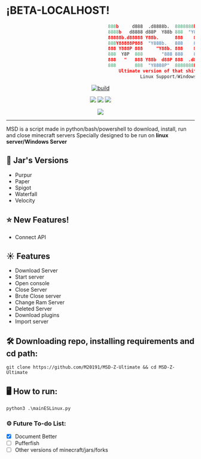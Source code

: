# ¡BETA-LOCALHOST!

```python
                                      888b     d888  .d8888b.  8888888b.
                                      8888b   d8888 d88P  Y88b 888  "Y88b
                                      88888b.d88888 Y88b.      888    888
                                      888Y88888P888  "Y888b.   888    888
                                      888 Y888P 888     "Y88b. 888    888
                                      888  Y8P  888       "888 888    888
                                      888   "   888 Y88b  d88P 888  .d88P 
                                      888       888  "Y8888P"  8888888P"  
                                          Ultimate version of that shi*
                                                  Linux Support/Windows Support
```

<p align=center>
 <a href="#"><img title="build" src="https://img.shields.io/badge/status-PROGRAMMING-yellow?style=for-the-badge&logo=github"><a>
</p>
<p align="center">
  <a href="#"><img src="https://img.shields.io/badge/python-3.8%20%7C%203.9%20%7C%203.10-blue?style=flat-square&logo=python"></a>
  <a href="#"><img src="https://img.shields.io/badge/ -LINUX-blue?style=flat-square&logo=linux"></a>
  <a href="#"><img src="https://img.shields.io/badge/ -WINDOWS-blue?style=flat-square&logo=windows"></a>

</p>
<p align="center">
  <a href="#"><img src="https://img.shields.io/github/license/M20191/MSD-X?style=flat-square&logo=sublime-text"></a>
</p>
   
---
   
MSD is a script made in python/bash/powershell to download, install, run and close minecraft servers 
Specially designed to be run on **linux server/Windows Server**
  
## 🌿 Jar's Versions

* Purpur  
* Paper 
* Spigot
* Waterfall
* Velocity

## ⭐ New Features!
* Connect API

## ☀ Features

* Download Server
* Start server
* Open console
* Close Server
* Brute Close server
* Change Ram Server
* Deleted Server
* Download plugins
* Import server
 
## 🛠 Downloading repo, installing requirements and cd path:
```console
git clone https://github.com/M20191/MSD-Z-Ultimate && cd MSD-Z-Ultimate
```

## 🖥 How to run:
```console
python3 .\mainESLinux.py
```

### ⚙ Future To-do List:
- [x] Document Better
- [ ] Pufferfish
- [ ] Other versions of minecraft/jars/forks
